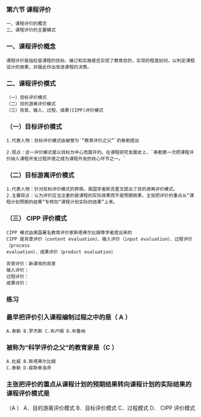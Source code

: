 ### 第六节 课程评价
    一、课程评价的概念
    二、课程评价的主要模式
### 一、课程评价概念
    课程评价是指检查课程的目标、编订和实施是否实现了教育目的，实现的程度如何，以判定课程设计的效果，并据此作出改进课程的决策。

### 二、课程评价模式
    （一）目标评价模式
    （二）目的游离评价模式
    （三）背景、输入、过程、成果(CIPP)评价模式

### （一）目标评价模式
    1.代表人物：目标评价模式由被誉为`“教育评价之父”`的泰勒提出

    2.观点：这一评价模式是以目标为中心而展开的。在课程研究发展史上，`泰勒第一次把课程评价纳入课程开发过程并使之成为课程开发的核心环节之一。`

### （二）目标游离评价模式
    1.代表人物：针对目标评价模式的弊病，美国学者斯克里文提出了目的游离评价模式。
    2.主要观点：认为评价应当注重的是课程的实际效果而不是预期效果，主张把评价的重点从“课程计划预期的结果”专转向“课程计划实际的结果”上来。

### （三） CIPP 评价模式
    CIPP 模式由美国著名教育评价家斯塔弗尔比姆等学者提出来的
    CIPP 是背景评价（content evaluation）、输入评价（input evaluation）、过程评价（process
    evaluation）、成果评价（product evaluation）

    背景评价：新课改的背景
    输入评价：
    过程评价：
    成果评价：

### 练习
### 最早把评价引入课程编制过程之中的是（ A ）
    A.泰勒 B.罗杰斯 C.布卢姆 D.布鲁纳

### 被称为“科学评价之父”的教育家是（C ）
    A.杜威 B.斯塔弗尔比姆
    C.泰勒 D.裴斯泰洛奇

### 主张把评价的重点从课程计划的预期结果转向课程计划的实际结果的课程评价模式是
（A ）
    A．目的游离评价模式
    B．目标评价模式
    C．过程模式
    D． CIPP 评价模式

